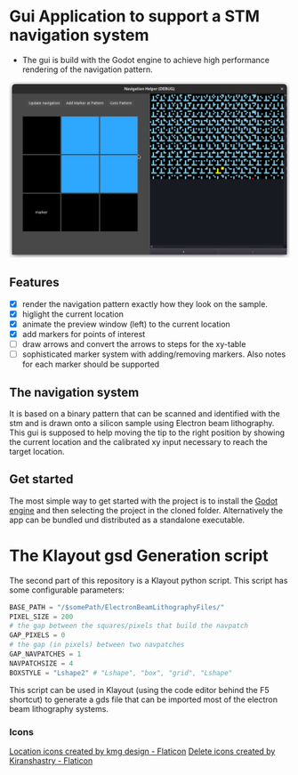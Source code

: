 # Gui Application to support a STM navigation system
 - The gui is build with the Godot engine to achieve high performance rendering of the navigation pattern.

![](./screenshots/3x3Ui_version0_0.png)

## Features
 - [x] render the navigation pattern exactly how they look on the sample.
 - [x] higlight the current location
 - [x] animate the preview window (left) to the current location
 - [x] add markers for points of interest
 - [ ] draw arrows and convert the arrows to steps for the xy-table
 - [ ] sophisticated marker system with adding/removing markers. Also notes for each marker should be supported

## The navigation system
It is based on a binary pattern that can be scanned and identified with the stm and is drawn onto a silicon sample using Electron beam lithography. \
This gui is supposed to help moving the tip to the right position by showing the current location and the calibrated xy input necessary to reach the target location.

## Get started
The most simple way to get started with the project is to install the [Godot engine](https://godotengine.org/download) and then selecting the project in the cloned folder.
Alternatively the app can be bundled und distributed as a standalone executable.
# The Klayout gsd Generation script
The second part of this repository is a Klayout python script. This script has some configurable parameters:
```py
BASE_PATH = "/$somePath/ElectronBeamLithographyFiles/"
PIXEL_SIZE = 200
# the gap between the squares/pixels that build the navpatch
GAP_PIXELS = 0
# the gap (in pixels) between two navpatches
GAP_NAVPATCHES = 1
NAVPATCHSIZE = 4
BOXSTYLE = "Lshape2" # "Lshape", "box", "grid", "Lshape"
```

This script can be used in Klayout (using the code editor behind the F5 shortcut) to generate a gds file that can be imported most of the electron beam lithography systems.


### Icons
<a href="https://www.flaticon.com/free-icons/location" title="location icons">Location icons created by kmg design - Flaticon</a>
<a href="https://www.flaticon.com/free-icons/delete" title="delete icons">Delete icons created by Kiranshastry - Flaticon</a>
